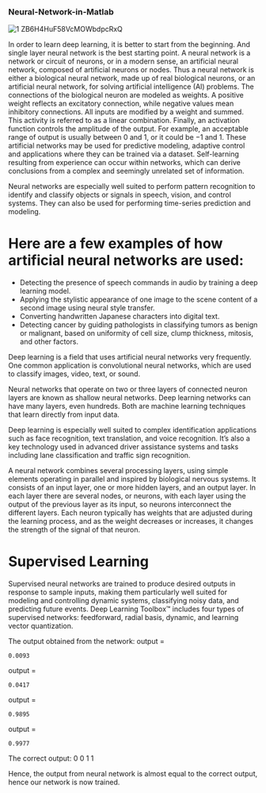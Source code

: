 ### Neural-Network-in-Matlab

![1 ZB6H4HuF58VcMOWbdpcRxQ](https://user-images.githubusercontent.com/60032069/99871457-d29c1a80-2c00-11eb-9f78-08bc75a57073.png)

In order to learn deep learning, it is better to start from the beginning. And single layer neural network is the best starting point.
A neural network is a network or circuit of neurons, or in a modern sense, an artificial neural network, composed of artificial neurons or nodes. Thus a neural network is either a biological neural network, made up of real biological neurons, or an artificial neural network, for solving artificial intelligence (AI) problems. The connections of the biological neuron are modeled as weights. A positive weight reflects an excitatory connection, while negative values mean inhibitory connections. All inputs are modified by a weight and summed. This activity is referred to as a linear combination. Finally, an activation function controls the amplitude of the output. For example, an acceptable range of output is usually between 0 and 1, or it could be −1 and 1. These artificial networks may be used for predictive modeling, adaptive control and applications where they can be trained via a dataset. Self-learning resulting from experience can occur within networks, which can derive conclusions from a complex and seemingly unrelated set of information.

Neural networks are especially well suited to perform pattern recognition to identify and classify objects or signals in speech, vision, and control systems. They can also be used for performing time-series prediction and modeling.

# Here are a few examples of how artificial neural networks are used:
* Detecting the presence of speech commands in audio by training a deep learning model.
* Applying the stylistic appearance of one image to the scene content of a second image using neural style transfer.
* Converting handwritten Japanese characters into digital text.
* Detecting cancer by guiding pathologists in classifying tumors as benign or malignant, based on uniformity of cell size, clump thickness, mitosis, and other factors.

Deep learning is a field that uses artificial neural networks very frequently. One common application is convolutional neural networks, which are used to classify images, video, text, or sound.

Neural networks that operate on two or three layers of connected neuron layers are known as shallow neural networks. Deep learning networks can have many layers, even hundreds. Both are machine learning techniques that learn directly from input data.

Deep learning is especially well suited to complex identification applications such as face recognition, text translation, and voice recognition. It’s also a key technology used in advanced driver assistance systems and tasks including lane classification and traffic sign recognition.

A neural network combines several processing layers, using simple elements operating in parallel and inspired by biological nervous systems. It consists of an input layer, one or more hidden layers, and an output layer. In each layer there are several nodes, or neurons, with each layer using the output of the previous layer as its input, so neurons interconnect the different layers. Each neuron typically has weights that are adjusted during the learning process, and as the weight decreases or increases, it changes the strength of the signal of that neuron.

# Supervised Learning

Supervised neural networks are trained to produce desired outputs in response to sample inputs, making them particularly well suited for modeling and controlling dynamic systems, classifying noisy data, and predicting future events. Deep Learning Toolbox™ includes four types of supervised networks: feedforward, radial basis, dynamic, and learning vector quantization.


The output obtained from the network:
output =

    0.0093


output =

    0.0417


output =

    0.9895


output =

    0.9977
    
The correct output:
    0
    0
    1
    1

Hence, the output from neural network is almost equal to the correct output, hence our network is now trained.
